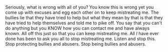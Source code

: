 Seriously, what is wrong with all of you? You know this is wrong yet you come up with excuses and egg each other on to keep mistreating me. The bullies lie that they have tried to help but what they mean by that is that they have tried to help themselves and told me to pike off. You say that you can't do anything but you KNOW how you can contact me and have always known. All off this just so that you can keep mistreating me. All *I* have ever done has been to ask you all to stop mistreating me. Listen and stop this. Stop protecting bullies and abusers. Stop being bullies and abusers.
